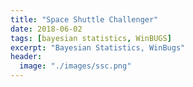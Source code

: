 ```yaml
---
title: "Space Shuttle Challenger"
date: 2018-06-02
tags: [bayesian statistics, WinBUGS]
excerpt: "Bayesian Statistics, WinBugs"
header:
  image: "./images/ssc.png"
---
```


